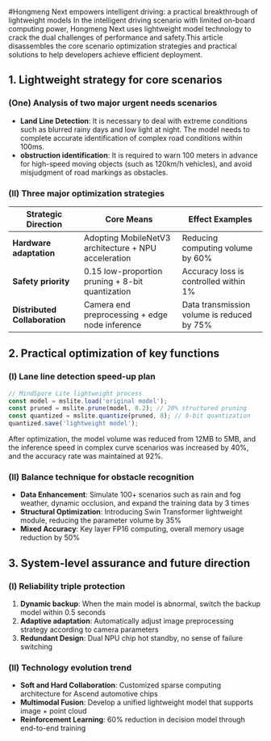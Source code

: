 #Hongmeng Next empowers intelligent driving: a practical breakthrough of lightweight models
In the intelligent driving scenario with limited on-board computing power, Hongmeng Next uses lightweight model technology to crack the dual challenges of performance and safety.This article disassembles the core scenario optimization strategies and practical solutions to help developers achieve efficient deployment.

## 1. Lightweight strategy for core scenarios
### (One) Analysis of two major urgent needs scenarios
- **Land Line Detection**: It is necessary to deal with extreme conditions such as blurred rainy days and low light at night. The model needs to complete accurate identification of complex road conditions within 100ms.
- **obstruction identification**: It is required to warn 100 meters in advance for high-speed moving objects (such as 120km/h vehicles), and avoid misjudgment of road markings as obstacles.

### (II) Three major optimization strategies
| Strategic Direction | Core Means | Effect Examples |
|----------------|-----------------------------------|-------------------------|
| **Hardware adaptation** | Adopting MobileNetV3 architecture + NPU acceleration | Reducing computing volume by 60% |
| **Safety priority** | 0.15 low-proportion pruning + 8-bit quantization | Accuracy loss is controlled within 1% |
| **Distributed Collaboration** | Camera end preprocessing + edge node inference | Data transmission volume is reduced by 75% |

## 2. Practical optimization of key functions
### (I) Lane line detection speed-up plan
```typescript
// MindSpore Lite lightweight process
const model = mslite.load('original model');
const pruned = mslite.prune(model, 0.2); // 20% structured pruning
const quantized = mslite.quantize(pruned, 8); // 8-bit quantization
quantized.save('lightweight model');
```
After optimization, the model volume was reduced from 12MB to 5MB, and the inference speed in complex curve scenarios was increased by 40%, and the accuracy rate was maintained at 92%.

### (II) Balance technique for obstacle recognition
- **Data Enhancement**: Simulate 100+ scenarios such as rain and fog weather, dynamic occlusion, and expand the training data by 3 times
- **Structural Optimization**: Introducing Swin Transformer lightweight module, reducing the parameter volume by 35%
- **Mixed Accuracy**: Key layer FP16 computing, overall memory usage reduction by 50%

## 3. System-level assurance and future direction
### (I) Reliability triple protection
1. **Dynamic backup**: When the main model is abnormal, switch the backup model within 0.5 seconds
2. **Adaptive adaptation**: Automatically adjust image preprocessing strategy according to camera parameters
3. **Redundant Design**: Dual NPU chip hot standby, no sense of failure switching

### (II) Technology evolution trend
- **Soft and Hard Collaboration**: Customized sparse computing architecture for Ascend automotive chips
- **Multimodal Fusion**: Develop a unified lightweight model that supports image + point cloud
- **Reinforcement Learning**: 60% reduction in decision model through end-to-end training
